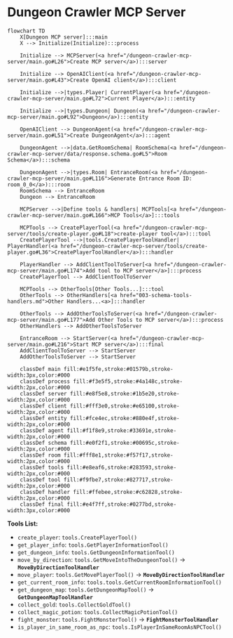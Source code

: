 # Dungeon Crawler MCP Server

```mermaid
flowchart TD
    X[Dungeon MCP server]:::main
    X --> Initialize(Initialize):::process

    Initialize --> MCPServer(<a href="/dungeon-crawler-mcp-server/main.go#L26">Create MCP server</a>):::server

    Initialize --> OpenAIClient(<a href="/dungeon-crawler-mcp-server/main.go#L43">Create OpenAI client</a>):::client

    Initialize -->|types.Player| CurrentPlayer(<a href="/dungeon-crawler-mcp-server/main.go#L72">Current Player</a>):::entity

    Initialize -->|types.Dungeon| Dungeon(<a href="/dungeon-crawler-mcp-server/main.go#L92">Dungeon</a>):::entity

    OpenAIClient --> DungeonAgent(<a href="/dungeon-crawler-mcp-server/main.go#L51">Create DungeonAgent</a>):::agent

    DungeonAgent -->|data.GetRoomSchema| RoomSchema(<a href="/dungeon-crawler-mcp-server/data/response.schema.go#L5">Room Schema</a>):::schema

    DungeonAgent -->|types.Room| EntranceRoom(<a href="/dungeon-crawler-mcp-server/main.go#L116">Generate Entrance Room ID: room_0_0</a>):::room
    RoomSchema --> EntranceRoom
    Dungeon --> EntranceRoom

    MCPServer -->|Define tools & handlers| MCPTools[<a href="/dungeon-crawler-mcp-server/main.go#L166">MCP Tools</a>]:::tools

    MCPTools --> CreatePlayerTool(<a href="/dungeon-crawler-mcp-server/tools/create-player.go#L18">create-player tool</a>):::tool
    CreatePlayerTool -->|tools.CreatePlayerToolHandler| PlayerHandler(<a href="/dungeon-crawler-mcp-server/tools/create-player.go#L36">CreatePlayerToolHandler</a>):::handler

    PlayerHandler --> AddClientToolToServer[<a href="/dungeon-crawler-mcp-server/main.go#L174">Add tool to MCP server</a>]:::process
    CreatePlayerTool --> AddClientToolToServer

    MCPTools --> OtherTools[Other Tools...]:::tool
    OtherTools --> OtherHandlers[<a href="003-schema-tools-handlers.md">Other Handlers...<a>]:::handler

    OtherTools --> AddOtherToolsToServer(<a href="/dungeon-crawler-mcp-server/main.go#L177">Add Other Tools to MCP server</a>):::process
    OtherHandlers --> AddOtherToolsToServer

    EntranceRoom --> StartServer(<a href="/dungeon-crawler-mcp-server/main.go#L216">Start MCP server</a>):::final
    AddClientToolToServer --> StartServer
    AddOtherToolsToServer --> StartServer

    classDef main fill:#e1f5fe,stroke:#01579b,stroke-width:3px,color:#000
    classDef process fill:#f3e5f5,stroke:#4a148c,stroke-width:2px,color:#000
    classDef server fill:#e8f5e8,stroke:#1b5e20,stroke-width:2px,color:#000
    classDef client fill:#fff3e0,stroke:#e65100,stroke-width:2px,color:#000
    classDef entity fill:#fce4ec,stroke:#880e4f,stroke-width:2px,color:#000
    classDef agent fill:#f1f8e9,stroke:#33691e,stroke-width:2px,color:#000
    classDef schema fill:#e0f2f1,stroke:#00695c,stroke-width:2px,color:#000
    classDef room fill:#fff8e1,stroke:#f57f17,stroke-width:2px,color:#000
    classDef tools fill:#e8eaf6,stroke:#283593,stroke-width:2px,color:#000
    classDef tool fill:#f9fbe7,stroke:#827717,stroke-width:2px,color:#000
    classDef handler fill:#ffebee,stroke:#c62828,stroke-width:2px,color:#000
    classDef final fill:#e4f7ff,stroke:#0277bd,stroke-width:3px,color:#000
```

**Tools List:**
- `create_player`: `tools.CreatePlayerTool()`
- `get_player_info`: `tools.GetPlayerInformationTool()`
- `get_dungeon_info`: `tools.GetDungeonInformationTool()`
- `move_by_direction`: `tools.GetMoveIntoTheDungeonTool()` -> **`MoveByDirectionToolHandler`**
- `move_player`: `tools.GetMovePlayerTool()` -> **`MoveByDirectionToolHandler`**
- `get_current_room_info`: `tools.tools.GetCurrentRoomInformationTool()`
- `get_dungeon_map`: `tools.GetDungeonMapTool()` -> **`GetDungeonMapToolHandler`**
- `collect_gold`: `tools.CollectGoldTool()`
- `collect_magic_potion`: `tools.CollectMagicPotionTool()`
- `fight_monster`: `tools.FightMonsterTool()` -> **`FightMonsterToolHandler`**
- `is_player_in_same_room_as_npc`: `tools.IsPlayerInSameRoomAsNPCTool()`